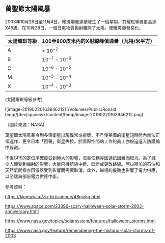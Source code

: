 ## 萬聖節太陽風暴

2003年10月26日至11月4日，耀斑爆發連續發生了一個星期，其耀斑等級更高達X45級。在10月28日，一個日冕物質拋射離開了太陽，使耀斑爆發惡化。

| 太陽耀斑等級 | 100至800皮米內的X射線峰值通量（瓦特/米平方） |
| ------------ | -------------------------------------------- |
| A            | < $10^{-7}$                                  |
| B            | $10^{-7}$ - $10^{-6}$                        |
| C            | $10^{-6}$ - $10^{-5}$                        |
| M            | $10^{-5}$ - $10^{-4}$                        |
| X            | $10^{-4}$ - $10^{-3}$                        |

(太陽耀斑等級參考)

![image-20190220163946212](/Volumes/Public/Ronald temp/[dev]spacewx/content/temp/image-20190220163946212.png)

（圖片來源：NASA)

萬聖節太陽風暴令到多個衛星出現異常或損壞，不旦使美國的衛星短時間內無法正常運作，更令日本「回聲」衛星失控。於國際空間站工作的員工亦被迫進入防護艙中躲避。

不但GPS的定位準確度受到極大的影響，海事任務亦因通訊困難而取消。為了減少人體受到幅射的影響，大量飛機航線中斷、延誤或更改路線。阿拉斯加的石油和天然氣開採亦因儀器受到影響而需要取消。此外，磁場的擾動也影響了電力供應，以至瑞典部份電力供應中斷。

參考資料：

https://kknews.cc/zh-hk/science/48qjy5g.html

https://www.space.com/23396-scary-halloween-solar-storm-2003-anniversary.html

<https://www.nasa.gov/topics/solarsystem/features/halloween_storms.html>

https://www.nasa.gov/feature/remembering-the-historic-solar-storms-of-2003